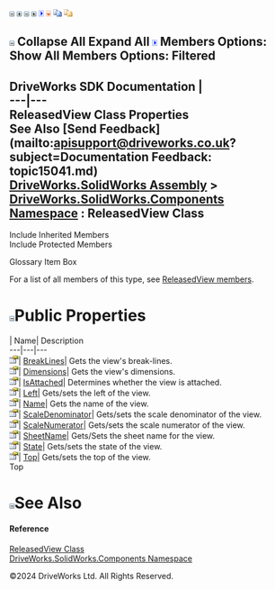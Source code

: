 ![](dotnetimages/collapse.gif) ![](dotnetimages/expand.gif) ![](dotnetimages/collapse.gif) ![](dotnetimages/expand.gif) ![](dotnetimages/drpdown.gif) ![](dotnetimages/drpdown_orange.gif) ![](dotnetimages/copycode.gif) ![](dotnetimages/copycodeHighlight.gif)

![](dotnetimages/collapse.gif) Collapse All Expand All ![](dotnetimages/drpdown.gif) Members Options: Show All  Members Options: Filtered   
---  
DriveWorks SDK Documentation  |   
---|---  
ReleasedView Class Properties   
See Also [Send Feedback](mailto:apisupport@driveworks.co.uk?subject=Documentation Feedback: topic15041.md)  
[DriveWorks.SolidWorks Assembly](topic13342.md) > [DriveWorks.SolidWorks.Components Namespace](topic13925.md) : ReleasedView Class  
---  
  
Include Inherited Members    
Include Protected Members    


Glossary Item Box

For a list of all members of this type, see [ReleasedView members](topic15042.md).

# ![](dotnetimages/collapse.gif)Public Properties

| Name| Description  
---|---|---  
![Public Property](dotnetimages/publicProperty.gif)| [BreakLines](topic15047.md)| Gets the view's break-lines.   
![Public Property](dotnetimages/publicProperty.gif)| [Dimensions](topic15048.md)| Gets the view's dimensions.   
![Public Property](dotnetimages/publicProperty.gif)| [IsAttached](topic15049.md)| Determines whether the view is attached.   
![Public Property](dotnetimages/publicProperty.gif)| [Left](topic15050.md)| Gets/sets the left of the view.   
![Public Property](dotnetimages/publicProperty.gif)| [Name](topic15051.md)| Gets the name of the view.   
![Public Property](dotnetimages/publicProperty.gif)| [ScaleDenominator](topic15052.md)| Gets/sets the scale denominator of the view.   
![Public Property](dotnetimages/publicProperty.gif)| [ScaleNumerator](topic15053.md)| Gets/sets the scale numerator of the view.   
![Public Property](dotnetimages/publicProperty.gif)| [SheetName](topic15054.md)| Gets/Sets the sheet name for the view.   
![Public Property](dotnetimages/publicProperty.gif)| [State](topic15055.md)| Gets/sets the state of the view.   
![Public Property](dotnetimages/publicProperty.gif)| [Top](topic15056.md)| Gets/sets the top of the view.   
Top

# ![](dotnetimages/collapse.gif)See Also

#### Reference

[ReleasedView Class](topic15041.md)   
[DriveWorks.SolidWorks.Components Namespace](topic13925.md)

©2024 DriveWorks Ltd. All Rights Reserved.
